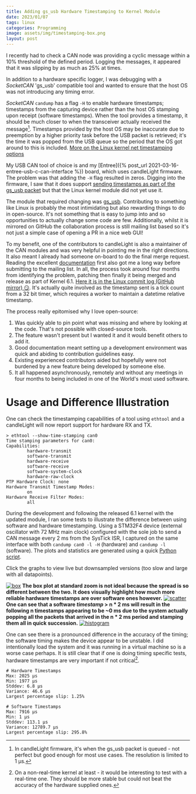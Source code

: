```yaml
---
title: Adding gs_usb Hardware Timestamping to Kernel Module
date: 2023/01/07
tags: linux
categories: Programming
image: assets/img/timestamping-box.png
layout: post
---
```


I recently had to check a CAN node was providing a cyclic message within a 10% threshold of the defined period. Logging the messages, it appeared that it was slipping by as much as 25% at times.

In addition to a hardware specific logger, I was debugging with a _SocketCAN_ 'gs_usb' compatible tool and wanted to ensure that the host OS was not introducing any timing error.

_SocketCAN_ `candump` has a flag `-H` to enable hardware timestamps; timestamps from the capturing device rather than the host OS stamping upon receipt (software timestamps). When the tool provides a timestamp, it should be much closer to when the transceiver actually received the message[^1]. Timestamps provided by the host OS may be inaccurate due to preemption by a higher priority task before the USB packet is retrieved; it's the time it was popped from the USB queue so the period that the OS got around to this is included. [More on the Linux kernel net timestamping options](https://www.kernel.org/doc/html/latest/networking/timestamping.html)

My USB CAN tool of choice is and my [Entree]({% post_url 2021-03-16-entree-usb-c-can-interface %}) board, which uses candleLight firmware. The problem was that adding the `-H` flag resulted in zeros. Digging into the firmware, I saw that it does support [sending timestamps as part of the gs_usb packet](https://github.com/candle-usb/candleLight_fw/blob/f07aed4a5b939408cb9a2c6a8cd7e7edf6daf940/src/main.c#L144) but that the Linux kernel module did not yet use it.

The module that required changing was [gs_usb](https://github.com/torvalds/linux/blob/v5.19/drivers/net/can/usb/gs_usb.c). Contributing to something like Linux is probably the most intimidating but also rewarding things to do in open-source. It's not something that is easy to jump into and so opportunities to actually change some code are few. Additionally, whilst it is mirrored on GitHub the collaboration process is still mailing list based so it's not just a simple case of opening a PR in a nice web GUI!

To my benefit, one of the contributors to candleLight is also a maintainer of the CAN modules and was very helpful in pointing me in the right directions. It also meant I already had someone on-board to do the final merge request. Reading the excellent [documentation](https://docs.kernel.org/process/submitting-patches.html) first also got me a long way before submitting to the mailing list. In all, the process took around four months from identifying the problem, patching then finally it being merged and release as part of Kernel 6.1. [Here it is in the Linux commit log (GitHub mirror) 😏](https://github.com/torvalds/linux/commit/45dfa45f52e66f8eee30a64b16550a9c47915044). It's actually quite involved as the timestamp sent is a tick count from a 32 bit timer, which requires a worker to maintain a datetime relative timestamp.

The process really epitomised why I love open-source:
1. Was quickly able to pin point what was missing and where by looking at the code. That's not possible with closed-source tools.
2. The feature wasn't present but I wanted it and it would benefit others to add it.
3. Good documentation meant setting up a development environment was quick and abiding to contribution guidelines easy.
4. Existing experienced contributors aided but hopefully were not burdened by a new feature being developed by someone else.
5. It all happened asynchronously, remotely and without any meetings in four months to being included in one of the World's most used software.

# Usage and Difference Illustration

One can check the timestamping capabilities of a tool using `ethtool` and a candleLight will now report support for hardware RX and TX. 

```
> ethtool --show-time-stamping can0
Time stamping parameters for can0:
Capabilities:
        hardware-transmit
        software-transmit
        hardware-receive
        software-receive
        software-system-clock
        hardware-raw-clock
PTP Hardware Clock: none
Hardware Transmit Timestamp Modes:
        on
Hardware Receive Filter Modes:
        all
```

During the development and following the released 6.1 kernel with the updated module, I ran some tests to illustrate the difference between using software and hardware timestamping. Using a STM32F4 device (external oscillator with 72 MHz main clock) configured with the sole job to send a CAN message every 2 ms from the SysTick ISR, I captured on the same interface with both `candump can0 -l -H` (hardware) and `candump -l` (software). The plots and statistics are generated using a quick [Python script](https://gist.github.com/tuna-f1sh/2abe421c2547d41e638253e04e509331).

Click the graphs to view live but downsampled versions (too slow and large with all datapoints).

[![box](/assets/img/timestamping-comparison.png)](/assets/timestamping-box-ds.html)
**The box plot at standard zoom is not ideal because the spread is so different between the two. It does visually highlight how much more reliable hardware timestamps are over software ones however.**
[![scatter](/assets/img/timestamping-scatter.png)](/assets/timestamping-scatter-ds.html)
**One can see that a software _timestamp_ > n * 2 ms will result in the following n timestamps appearing to be ~0 ms due to the system actually popping all the packets that arrived in the n * 2 ms period and stamping them all in quick succession.**
[![histogram](/assets/img/timestamping-hist.png)](/assets/timestamping-hist-ds.html)

One can see there is a pronounced difference in the accuracy of the timing; the software timing makes the device appear to be unstable. I did intentionally load the system and it was running in a virtual machine so is a worse case perhaps. It is still clear that if one is doing timing specific tests, hardware timestamps are very important if not critical[^2].

```
# Hardware Timestamps
Max: 2025 µs
Min: 1977 µs
Stddev: 6.8 µs
Variance: 46.6 µs
Largest percentage slip: 1.25%

# Software Timestamps
Max: 7916 µs
Min: 1 µs
Stddev: 113.1 µs
Variance: 12789.7 µs
Largest percentage slip: 295.8%
```

[^1]: In candleLight firmware, it's when the gs_usb packet is queued - not perfect but good enough for most use cases. The resolution is limited to 1 µs.
[^2]: On a non-real-time kernel at least - it would be interesting to test with a real-time one. They should be more stable but could not beat the accuracy of the hardware supplied ones.
